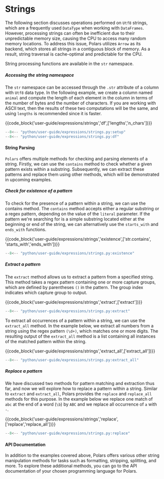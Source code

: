 # Strings

The following section discusses operations performed on `Utf8` strings, which are a frequently used `DataType` when working with `DataFrames`. However, processing strings can often be inefficient due to their unpredictable memory size, causing the CPU to access many random memory locations. To address this issue, Polars utilizes `Arrow` as its backend, which stores all strings in a contiguous block of memory. As a result, string traversal is cache-optimal and predictable for the CPU.

String processing functions are available in the `str` namespace.

##### Accessing the string namespace

The `str` namespace can be accessed through the `.str` attribute of a column with `Utf8` data type. In the following example, we create a column named `animal` and compute the length of each element in the column in terms of the number of bytes and the number of characters. If you are working with ASCII text, then the results of these two computations will be the same, and using `lengths` is recommended since it is faster.

{{code_block('user-guide/expressions/strings','df',['lengths','n_chars'])}}

```python exec="on" result="text" session="user-guide/strings"
--8<-- "python/user-guide/expressions/strings.py:setup"
--8<-- "python/user-guide/expressions/strings.py:df"
```

#### String Parsing

`Polars` offers multiple methods for checking and parsing elements of a string. Firstly, we can use the `contains` method to check whether a given pattern exists within a substring. Subsequently, we can extract these patterns and replace them using other methods, which will be demonstrated in upcoming examples.

##### Check for existence of a pattern

To check for the presence of a pattern within a string, we can use the contains method. The `contains` method accepts either a regular substring or a regex pattern, depending on the value of the `literal` parameter. If the pattern we're searching for is a simple substring located either at the beginning or end of the string, we can alternatively use the `starts_with` and `ends_with` functions.

{{code_block('user-guide/expressions/strings','existence',['str.contains', 'starts_with','ends_with'])}}

```python exec="on" result="text" session="user-guide/strings"
--8<-- "python/user-guide/expressions/strings.py:existence"
```

##### Extract a pattern

The `extract` method allows us to extract a pattern from a specified string. This method takes a regex pattern containing one or more capture groups, which are defined by parentheses `()` in the pattern. The group index indicates which capture group to output.

{{code_block('user-guide/expressions/strings','extract',['extract'])}}

```python exec="on" result="text" session="user-guide/strings"
--8<-- "python/user-guide/expressions/strings.py:extract"
```

To extract all occurrences of a pattern within a string, we can use the `extract_all` method. In the example below, we extract all numbers from a string using the regex pattern `(\d+)`, which matches one or more digits. The resulting output of the `extract_all` method is a list containing all instances of the matched pattern within the string.

{{code_block('user-guide/expressions/strings','extract_all',['extract_all'])}}

```python exec="on" result="text" session="user-guide/strings"
--8<-- "python/user-guide/expressions/strings.py:extract_all"
```

##### Replace a pattern

We have discussed two methods for pattern matching and extraction thus far, and now we will explore how to replace a pattern within a string. Similar to `extract` and `extract_all`, Polars provides the `replace` and `replace_all` methods for this purpose. In the example below we replace one match of `abc` at the end of a word (`\b`) by `ABC` and we replace all occurrence of `a` with `-`.

{{code_block('user-guide/expressions/strings','replace',['replace','replace_all'])}}

```python exec="on" result="text" session="user-guide/strings"
--8<-- "python/user-guide/expressions/strings.py:replace"
```

#### API Documentation

In addition to the examples covered above, Polars offers various other string manipulation methods for tasks such as formatting, stripping, splitting, and more. To explore these additional methods, you can go to the API documentation of your chosen programming language for Polars.

